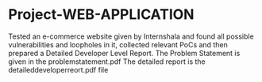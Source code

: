 # Project-WEB-APPLICATION
Tested an e-commerce website given by Internshala and found all possible vulnerabilities and loopholes in it, collected relevant PoCs and then prepared a Detailed Developer Level Report.
The Problem Statement is given in the problemstatement.pdf
The detailed report is the detaileddeveloperreort.pdf file
